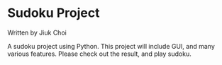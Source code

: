 # Sudoku Project

Written by Jiuk Choi

A sudoku project using Python. This project will include GUI, and
many various features.
Please check out the result, and play sudoku.
